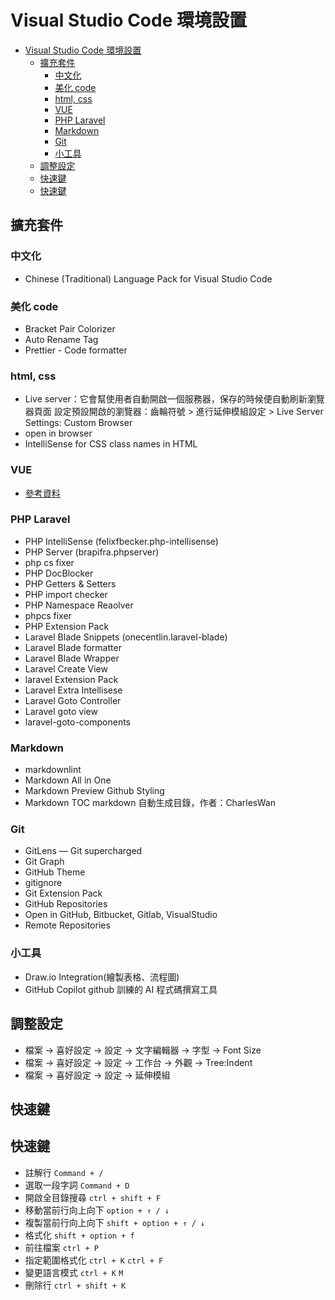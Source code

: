 # Visual Studio Code 環境設置

<!-- TOC -->

- [Visual Studio Code 環境設置](#visual-studio-code-環境設置)
  - [擴充套件](#擴充套件)
    - [中文化](#中文化)
    - [美化 code](#美化-code)
    - [html, css](#html-css)
    - [VUE](#vue)
    - [PHP Laravel](#php-laravel)
    - [Markdown](#markdown)
    - [Git](#git)
    - [小工具](#小工具)
  - [調整設定](#調整設定)
  - [快速鍵](#快速鍵)
  - [快速鍵](#快速鍵-1)

<!-- /TOC -->

## 擴充套件

### 中文化

- Chinese (Traditional) Language Pack for Visual Studio Code

### 美化 code

- Bracket Pair Colorizer
- Auto Rename Tag
- Prettier - Code formatter

### html, css

- Live server：它會幫使用者自動開啟一個服務器，保存的時候便自動刷新瀏覽器頁面
  設定預設開啟的瀏覽器：齒輪符號 > 進行延伸模組設定 > Live Server Settings: Custom Browser
- open in browser
- IntelliSense for CSS class names in HTML

### VUE

- [參考資料](https://ithelp.ithome.com.tw/articles/10237074)

### PHP Laravel

- PHP IntelliSense (felixfbecker.php-intellisense)
- PHP Server (brapifra.phpserver)
- php cs fixer
- PHP DocBlocker
- PHP Getters & Setters
- PHP import checker
- PHP Namespace Reaolver
- phpcs fixer
- PHP Extension Pack
- Laravel Blade Snippets (onecentlin.laravel-blade)
- Laravel Blade formatter
- Laravel Blade Wrapper
- Laravel Create View
- laravel Extension Pack
- Laravel Extra Intellisese
- Laravel Goto Controller
- Laravel goto view
- laravel-goto-components

### Markdown

- markdownlint
- Markdown All in One
- Markdown Preview Github Styling
- Markdown TOC
  markdown 自動生成目錄，作者：CharlesWan

### Git

- GitLens — Git supercharged
- Git Graph
- GitHub Theme
- gitignore
- Git Extension Pack
- GitHub Repositories
- Open in GitHub, Bitbucket, Gitlab, VisualStudio
- Remote Repositories

### 小工具

- Draw.io Integration(繪製表格、流程圖)
- GitHub Copilot github 訓練的 AI 程式碼撰寫工具

## 調整設定

- 檔案 → 喜好設定 → 設定 → 文字編輯器 → 字型 → Font Size
- 檔案 → 喜好設定 → 設定 → 工作台 → 外觀 → Tree:Indent
- 檔案 → 喜好設定 → 設定 → 延伸模組

## 快速鍵

## 快速鍵

- 註解行 `Command + /`
- 選取一段字詞 `Command + D`
- 開啟全目錄搜尋 `ctrl + shift + F`
- 移動當前行向上向下 `option + ↑ / ↓`
- 複製當前行向上向下 `shift + option + ↑ / ↓`
- 格式化 `shift + option + f`
- 前往檔案 `ctrl + P`
- 指定範圍格式化 `ctrl + K` `ctrl + F`
- 變更語言模式 `ctrl + K` `M`
- 刪除行 `ctrl + shift + K`
